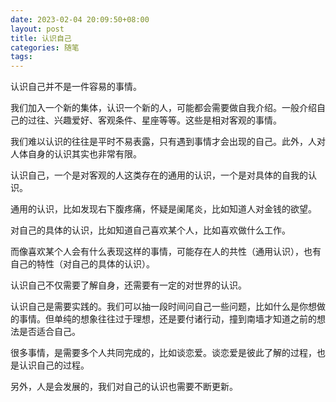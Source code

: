 ```yaml
---
date: 2023-02-04 20:09:50+08:00
layout: post
title: 认识自己
categories: 随笔
tags: 
---
```


认识自己并不是一件容易的事情。

我们加入一个新的集体，认识一个新的人，可能都会需要做自我介绍。一般介绍自己的过往、兴趣爱好、客观条件、星座等等。这些是相对客观的事情。

我们难以认识的往往是平时不易表露，只有遇到事情才会出现的自己。此外，人对人体自身的认识其实也非常有限。

认识自己，一个是对客观的人这类存在的通用的认识，一个是对具体的自我的认识。

通用的认识，比如发现右下腹疼痛，怀疑是阑尾炎，比如知道人对金钱的欲望。

对自己的具体的认识，比如知道自己喜欢某个人，比如喜欢做什么工作。

而像喜欢某个人会有什么表现这样的事情，可能存在人的共性（通用认识），也有自己的特性（对自己的具体的认识）。

认识自己不仅需要了解自身，还需要有一定的对世界的认识。

认识自己是需要实践的。我们可以抽一段时间问自己一些问题，比如什么是你想做的事情。但单纯的想象往往过于理想，还是要付诸行动，撞到南墙才知道之前的想法是否适合自己。

很多事情，是需要多个人共同完成的，比如谈恋爱。谈恋爱是彼此了解的过程，也是认识自己的过程。

另外，人是会发展的，我们对自己的认识也需要不断更新。













